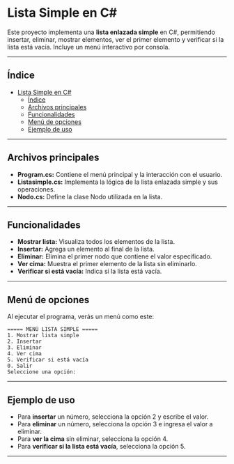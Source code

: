 # Lista Simple en C#

Este proyecto implementa una **lista enlazada simple** en C#, permitiendo insertar, eliminar, mostrar elementos, ver el primer elemento y verificar si la lista está vacía. Incluye un menú interactivo por consola.

---

## Índice

- [Lista Simple en C#](#lista-simple-en-c)
  - [Índice](#índice)
  - [Archivos principales](#archivos-principales)
  - [Funcionalidades](#funcionalidades)
  - [Menú de opciones](#menú-de-opciones)
  - [Ejemplo de uso](#ejemplo-de-uso)

---

## Archivos principales

- **Program.cs:** Contiene el menú principal y la interacción con el usuario.
- **Listasimple.cs:** Implementa la lógica de la lista enlazada simple y sus operaciones.
- **Nodo.cs:** Define la clase Nodo utilizada en la lista.

---

## Funcionalidades

- **Mostrar lista:** Visualiza todos los elementos de la lista.
- **Insertar:** Agrega un elemento al final de la lista.
- **Eliminar:** Elimina el primer nodo que contiene el valor especificado.
- **Ver cima:** Muestra el primer elemento de la lista sin eliminarlo.
- **Verificar si está vacía:** Indica si la lista está vacía.

---

## Menú de opciones

Al ejecutar el programa, verás un menú como este:

```
===== MENÚ LISTA SIMPLE =====
1. Mostrar lista simple
2. Insertar
3. Eliminar
4. Ver cima
5. Verificar si está vacía
0. Salir
Seleccione una opción:
```

---

## Ejemplo de uso

- Para **insertar** un número, selecciona la opción 2 y escribe el valor.
- Para **eliminar** un número, selecciona la opción 3 e ingresa el valor a eliminar.
- Para **ver la cima** sin eliminar, selecciona la opción 4.
- Para **verificar si la lista está vacía**, selecciona la opción 5.

---
